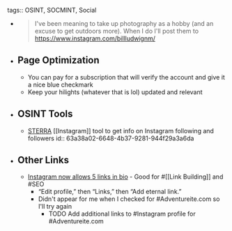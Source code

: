 tags:: OSINT, SOCMINT, Social

- > I've been meaning to take up photography as a hobby (and an excuse to get outdoors more). When I do I'll post them to https://www.instagram.com/billludwignm/
- ## Page Optimization
	- You can pay for a subscription that will verify the account and give it a nice blue checkmark
	- Keep your hilights (whatever that is lol) updated and relevant
- ## OSINT Tools
	- [STERRA](https://github.com/novitae/sterraxcyl) [[Instagram]] tool to get info on Instagram following and followers
	  id:: 63a38a02-6648-4b37-9281-944f29a3a6da
- ## Other Links
	- [Instagram now allows 5 links in bio](https://searchengineland.com/instagram-now-allows-up-to-5-links-in-bio-395742) - Good for #[[Link Building]] and #SEO
		- “Edit profile,” then “Links,” then “Add eternal link.”
		- Didn't appear for me when I checked for #Adventureite.com so I'll try again
			- TODO Add additional links to #Instagram profile for #Adventureite.com